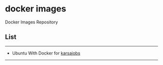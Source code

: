 # docker images
Docker Images Repository

## List
---
- Ubuntu With Docker for [karsajobs](https://github.com/yogiflogic/dockerimages/tree/ubuntuwithdocker)
---
